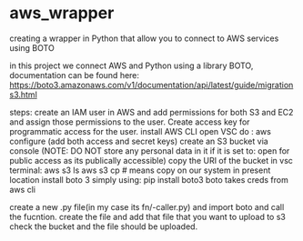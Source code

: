 # aws_wrapper
creating a wrapper in Python that allow you to connect to AWS services using BOTO

in this project we connect AWS and Python using a library BOTO, documentation can be found here: https://boto3.amazonaws.com/v1/documentation/api/latest/guide/migrations3.html

steps:
create an IAM user in AWS and add permissions for both S3 and EC2 and assign those permissions to the user.
Create access key for programmatic access for the user.
install AWS CLI
open VSC
do : aws configure (add both access and secret keys)
create an S3 bucket via console  (NOTE: DO NOT store any personal data in it if it is set to: open for public access as its publically accessible)
copy the URI of the bucket
in vsc terminal: aws s3 ls 
 aws s3 cp <paste the uri> # means copy on our system in present location
 install boto 3 simply using: pip install boto3
 boto takes creds from aws cli

 create a new .py file(in my case its fn/-caller.py) and import boto and call the fucntion.
 create the file and add that file that you want to upload to s3
 check the bucket and the file should be uploaded.
